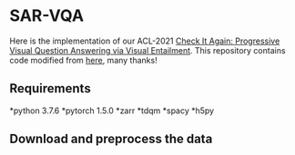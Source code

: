 # SAR-VQA
Here is the implementation of our ACL-2021 [Check It Again: Progressive Visual Question Answering via Visual Entailment](https://arxiv.org/).
This repository contains code modified from [here](https://github.com/CrossmodalGroup/SSL-VQA), many thanks!
## Requirements
*python 3.7.6
*pytorch 1.5.0
*zarr
*tdqm
*spacy
*h5py

## Download and preprocess the data

